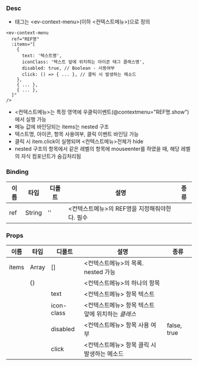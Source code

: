 ### Desc
- 태그는 &lt;ev-context-menu&gt;(이하 <컨텍스트메뉴>)으로 정의

```
<ev-context-menu
  ref="REF명"
  :items="[
    {
      text: '텍스트명',
      iconClass: '텍스트 앞에 위치하는 아이콘 태그 클래스명',
      disabled: true, // Boolean - 사용여부
      click: () => { ... }, // 클릭 시 발생하는 메소드
    },
    { ... },
    { ... },
  ]"
/>
```
- <컨텍스트메뉴>는 특정 영역에 우클릭이벤트(@contextmenu="REF명.show")에서 실행 가능
- 메뉴 값에 바인딩되는 items는 nested 구조
- 텍스트명, 아이콘, 항목 사용여부, 클릭 이벤트 바인딩 가능
- 클릭 시 item.click이 실행되며 <컨텍스트메뉴>전체가 hide
- nested 구조의 항목에서 같은 레벨의 항목에 mouseenter를 하였을 때, 해당 레벨의 자식 컴포넌트가 숨김처리됨


### Binding

| 이름 | 타입 | 디폴트 | 설명 | 종류 |
| --- | ---- | ----- | ---- | --- |
| ref | String | '' | <컨텍스트메뉴>의 REF명을 지정해줘야한다. 필수 | |

### Props

| 이름 | 타입 | 디폴트 | 설명 | 종류 |
| --- | ---- | ----- | ---- | --- |
| items | Array | [] | <컨텍스트메뉴>의 목록. nested 가능 | |
| | {} |  | <컨텍스트메뉴>의 하나의 항목 | |
| | | text | <컨텍스트메뉴> 항목 텍스트 | |
| | | icon-class | <컨텍스트메뉴> 항목 텍스트 앞에 위치하는 <i> 클래스 | |
| | | disabled | <컨텍스트메뉴> 항목 사용 여부 | false, true |
| | | click | <컨텍스트메뉴> 항목 클릭 시 발생하는 메소드 |  |
